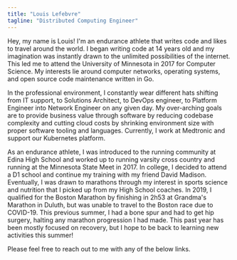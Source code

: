 ```yaml
---
title: "Louis Lefebvre"
tagline: "Distributed Computing Engineer"
---
```


Hey, my name is Louis! I'm an endurance athlete that writes code and likes to travel around the world. I began writing code at 14 years old and my imagination was instantly drawn to the unlimited possibilities of the internet. This led me to attend the University of Minnesota in 2017 for Computer Science. My interests lie around computer networks, operating systems, and open source code maintenance written in Go. 

In the professional environment, I constantly wear different hats shifting from IT support, to Solutions Architect, to DevOps engineer, to Platform Engineer into Network Engineer on any given day. My over-arching goals are to provide business value through software by reducing codebase complexity and cutting cloud costs by shrinking environment size with proper software tooling and languages. Currently, I work at Medtronic and support our Kubernetes platform.

As an endurance athlete, I was introduced to the running community at Edina High School and worked up to running varsity cross country and running at the Minnesota State Meet in 2017. In college, I decided to attend a D1 school and continue my training with my friend David Madison. Eventually, I was drawn to marathons through my interest in sports science and nutrition that I picked up from my High School coaches. In 2019, I qualified for the Boston Marathon by finishing in 2h53 at Grandma's Marathon in Duluth, but was unable to travel to the Boston race due to COVID-19. This previous summer, I had a bone spur and had to get hip surgery, halting any marathon progression I had made. This past year has been mostly focused on recovery, but I hope to be back to learning new activities this summer! 

Please feel free to reach out to me with any of the below links.
